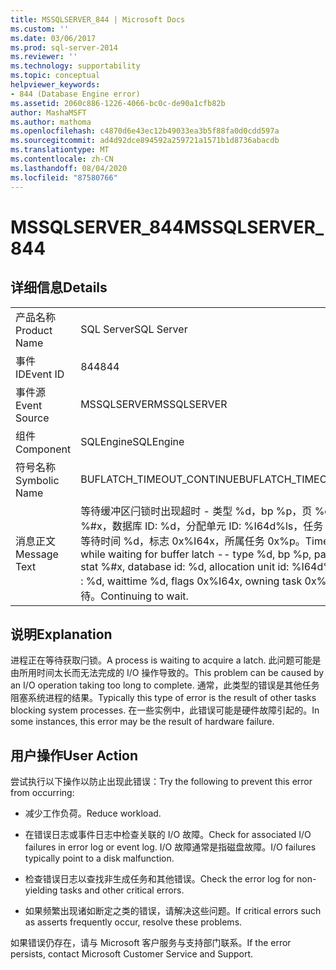 ```yaml
---
title: MSSQLSERVER_844 | Microsoft Docs
ms.custom: ''
ms.date: 03/06/2017
ms.prod: sql-server-2014
ms.reviewer: ''
ms.technology: supportability
ms.topic: conceptual
helpviewer_keywords:
- 844 (Database Engine error)
ms.assetid: 2060c886-1226-4066-bc0c-de90a1cfb82b
author: MashaMSFT
ms.author: mathoma
ms.openlocfilehash: c4870d6e43ec12b49033ea3b5f88fa0d0cdd597a
ms.sourcegitcommit: ad4d92dce894592a259721a1571b1d8736abacdb
ms.translationtype: MT
ms.contentlocale: zh-CN
ms.lasthandoff: 08/04/2020
ms.locfileid: "87580766"
---
```

# <a name="mssqlserver_844"></a><span data-ttu-id="333fe-102">MSSQLSERVER_844</span><span class="sxs-lookup"><span data-stu-id="333fe-102">MSSQLSERVER_844</span></span>
    
## <a name="details"></a><span data-ttu-id="333fe-103">详细信息</span><span class="sxs-lookup"><span data-stu-id="333fe-103">Details</span></span>  
  
|||  
|-|-|  
|<span data-ttu-id="333fe-104">产品名称</span><span class="sxs-lookup"><span data-stu-id="333fe-104">Product Name</span></span>|<span data-ttu-id="333fe-105">SQL Server</span><span class="sxs-lookup"><span data-stu-id="333fe-105">SQL Server</span></span>|  
|<span data-ttu-id="333fe-106">事件 ID</span><span class="sxs-lookup"><span data-stu-id="333fe-106">Event ID</span></span>|<span data-ttu-id="333fe-107">844</span><span class="sxs-lookup"><span data-stu-id="333fe-107">844</span></span>|  
|<span data-ttu-id="333fe-108">事件源</span><span class="sxs-lookup"><span data-stu-id="333fe-108">Event Source</span></span>|<span data-ttu-id="333fe-109">MSSQLSERVER</span><span class="sxs-lookup"><span data-stu-id="333fe-109">MSSQLSERVER</span></span>|  
|<span data-ttu-id="333fe-110">组件</span><span class="sxs-lookup"><span data-stu-id="333fe-110">Component</span></span>|<span data-ttu-id="333fe-111">SQLEngine</span><span class="sxs-lookup"><span data-stu-id="333fe-111">SQLEngine</span></span>|  
|<span data-ttu-id="333fe-112">符号名称</span><span class="sxs-lookup"><span data-stu-id="333fe-112">Symbolic Name</span></span>|<span data-ttu-id="333fe-113">BUFLATCH_TIMEOUT_CONTINUE</span><span class="sxs-lookup"><span data-stu-id="333fe-113">BUFLATCH_TIMEOUT_CONTINUE</span></span>|  
|<span data-ttu-id="333fe-114">消息正文</span><span class="sxs-lookup"><span data-stu-id="333fe-114">Message Text</span></span>|<span data-ttu-id="333fe-115">等待缓冲区闩锁时出现超时 - 类型 %d，bp %p，页 %d:%d，stat %#x，数据库 ID: %d，分配单元 ID: %I64d%ls，任务 0x%p : %d，等待时间 %d，标志 0x%I64x，所属任务 0x%p。</span><span class="sxs-lookup"><span data-stu-id="333fe-115">Time-out occurred while waiting for buffer latch -- type %d, bp %p, page %d:%d, stat %#x, database id: %d, allocation unit id: %I64d%ls, task 0x%p : %d, waittime %d, flags 0x%I64x, owning task 0x%p.</span></span>  <span data-ttu-id="333fe-116">将继续等待。</span><span class="sxs-lookup"><span data-stu-id="333fe-116">Continuing to wait.</span></span>|  
  
## <a name="explanation"></a><span data-ttu-id="333fe-117">说明</span><span class="sxs-lookup"><span data-stu-id="333fe-117">Explanation</span></span>  
 <span data-ttu-id="333fe-118">进程正在等待获取闩锁。</span><span class="sxs-lookup"><span data-stu-id="333fe-118">A process is waiting to acquire a latch.</span></span> <span data-ttu-id="333fe-119">此问题可能是由所用时间太长而无法完成的 I/O 操作导致的。</span><span class="sxs-lookup"><span data-stu-id="333fe-119">This problem can be caused by an I/O operation taking too long to complete.</span></span> <span data-ttu-id="333fe-120">通常，此类型的错误是其他任务阻塞系统进程的结果。</span><span class="sxs-lookup"><span data-stu-id="333fe-120">Typically this type of error is the result of other tasks blocking system processes.</span></span> <span data-ttu-id="333fe-121">在一些实例中，此错误可能是硬件故障引起的。</span><span class="sxs-lookup"><span data-stu-id="333fe-121">In some instances, this error may be the result of hardware failure.</span></span>  
  
## <a name="user-action"></a><span data-ttu-id="333fe-122">用户操作</span><span class="sxs-lookup"><span data-stu-id="333fe-122">User Action</span></span>  
 <span data-ttu-id="333fe-123">尝试执行以下操作以防止出现此错误：</span><span class="sxs-lookup"><span data-stu-id="333fe-123">Try the following to prevent this error from occurring:</span></span>  
  
-   <span data-ttu-id="333fe-124">减少工作负荷。</span><span class="sxs-lookup"><span data-stu-id="333fe-124">Reduce workload.</span></span>  
  
-   <span data-ttu-id="333fe-125">在错误日志或事件日志中检查关联的 I/O 故障。</span><span class="sxs-lookup"><span data-stu-id="333fe-125">Check for associated I/O failures in error log or event log.</span></span> <span data-ttu-id="333fe-126">I/O 故障通常是指磁盘故障。</span><span class="sxs-lookup"><span data-stu-id="333fe-126">I/O failures typically point to a disk malfunction.</span></span>  
  
-   <span data-ttu-id="333fe-127">检查错误日志以查找非生成任务和其他错误。</span><span class="sxs-lookup"><span data-stu-id="333fe-127">Check the error log for non-yielding tasks and other critical errors.</span></span>  
  
-   <span data-ttu-id="333fe-128">如果频繁出现诸如断定之类的错误，请解决这些问题。</span><span class="sxs-lookup"><span data-stu-id="333fe-128">If critical errors such as asserts frequently occur, resolve these problems.</span></span>  
  
 <span data-ttu-id="333fe-129">如果错误仍存在，请与 Microsoft 客户服务与支持部门联系。</span><span class="sxs-lookup"><span data-stu-id="333fe-129">If the error persists, contact Microsoft Customer Service and Support.</span></span>  
  
  
